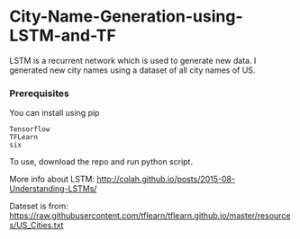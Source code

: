# City-Name-Generation-using-LSTM-and-TF

LSTM is a recurrent network which is used to generate new data. I generated new city names using a dataset of all city names of US. 

### Prerequisites

You can install using pip

```
Tensorflow
TFLearn
six
```

To use, download the repo and run python script.

More info about LSTM: http://colah.github.io/posts/2015-08-Understanding-LSTMs/

Dateset is from: https://raw.githubusercontent.com/tflearn/tflearn.github.io/master/resources/US_Cities.txt
